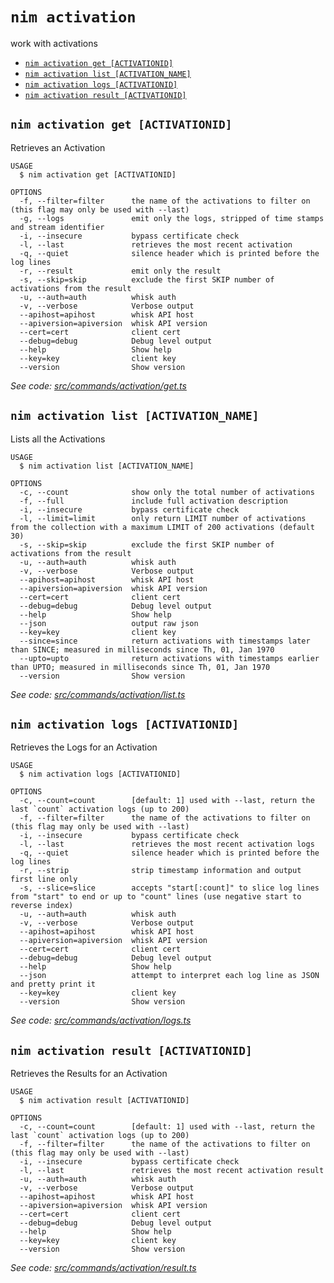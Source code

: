 `nim activation`
================

work with activations

* [`nim activation get [ACTIVATIONID]`](#nim-activation-get-activationid)
* [`nim activation list [ACTIVATION_NAME]`](#nim-activation-list-activation_name)
* [`nim activation logs [ACTIVATIONID]`](#nim-activation-logs-activationid)
* [`nim activation result [ACTIVATIONID]`](#nim-activation-result-activationid)

## `nim activation get [ACTIVATIONID]`

Retrieves an Activation

```
USAGE
  $ nim activation get [ACTIVATIONID]

OPTIONS
  -f, --filter=filter      the name of the activations to filter on (this flag may only be used with --last)
  -g, --logs               emit only the logs, stripped of time stamps and stream identifier
  -i, --insecure           bypass certificate check
  -l, --last               retrieves the most recent activation
  -q, --quiet              silence header which is printed before the log lines
  -r, --result             emit only the result
  -s, --skip=skip          exclude the first SKIP number of activations from the result
  -u, --auth=auth          whisk auth
  -v, --verbose            Verbose output
  --apihost=apihost        whisk API host
  --apiversion=apiversion  whisk API version
  --cert=cert              client cert
  --debug=debug            Debug level output
  --help                   Show help
  --key=key                client key
  --version                Show version
```

_See code: [src/commands/activation/get.ts](https://github.com//nimbella/nimbella-cli/blob/v1.9.3/src/commands/activation/get.ts)_

## `nim activation list [ACTIVATION_NAME]`

Lists all the Activations

```
USAGE
  $ nim activation list [ACTIVATION_NAME]

OPTIONS
  -c, --count              show only the total number of activations
  -f, --full               include full activation description
  -i, --insecure           bypass certificate check
  -l, --limit=limit        only return LIMIT number of activations from the collection with a maximum LIMIT of 200 activations (default 30)
  -s, --skip=skip          exclude the first SKIP number of activations from the result
  -u, --auth=auth          whisk auth
  -v, --verbose            Verbose output
  --apihost=apihost        whisk API host
  --apiversion=apiversion  whisk API version
  --cert=cert              client cert
  --debug=debug            Debug level output
  --help                   Show help
  --json                   output raw json
  --key=key                client key
  --since=since            return activations with timestamps later than SINCE; measured in milliseconds since Th, 01, Jan 1970
  --upto=upto              return activations with timestamps earlier than UPTO; measured in milliseconds since Th, 01, Jan 1970
  --version                Show version
```

_See code: [src/commands/activation/list.ts](https://github.com//nimbella/nimbella-cli/blob/v1.9.3/src/commands/activation/list.ts)_

## `nim activation logs [ACTIVATIONID]`

Retrieves the Logs for an Activation

```
USAGE
  $ nim activation logs [ACTIVATIONID]

OPTIONS
  -c, --count=count        [default: 1] used with --last, return the last `count` activation logs (up to 200)
  -f, --filter=filter      the name of the activations to filter on (this flag may only be used with --last)
  -i, --insecure           bypass certificate check
  -l, --last               retrieves the most recent activation logs
  -q, --quiet              silence header which is printed before the log lines
  -r, --strip              strip timestamp information and output first line only
  -s, --slice=slice        accepts "start[:count]" to slice log lines from "start" to end or up to "count" lines (use negative start to reverse index)
  -u, --auth=auth          whisk auth
  -v, --verbose            Verbose output
  --apihost=apihost        whisk API host
  --apiversion=apiversion  whisk API version
  --cert=cert              client cert
  --debug=debug            Debug level output
  --help                   Show help
  --json                   attempt to interpret each log line as JSON and pretty print it
  --key=key                client key
  --version                Show version
```

_See code: [src/commands/activation/logs.ts](https://github.com//nimbella/nimbella-cli/blob/v1.9.3/src/commands/activation/logs.ts)_

## `nim activation result [ACTIVATIONID]`

Retrieves the Results for an Activation

```
USAGE
  $ nim activation result [ACTIVATIONID]

OPTIONS
  -c, --count=count        [default: 1] used with --last, return the last `count` activation logs (up to 200)
  -f, --filter=filter      the name of the activations to filter on (this flag may only be used with --last)
  -i, --insecure           bypass certificate check
  -l, --last               retrieves the most recent activation result
  -u, --auth=auth          whisk auth
  -v, --verbose            Verbose output
  --apihost=apihost        whisk API host
  --apiversion=apiversion  whisk API version
  --cert=cert              client cert
  --debug=debug            Debug level output
  --help                   Show help
  --key=key                client key
  --version                Show version
```

_See code: [src/commands/activation/result.ts](https://github.com//nimbella/nimbella-cli/blob/v1.9.3/src/commands/activation/result.ts)_

